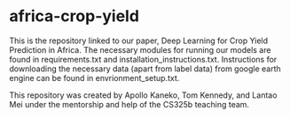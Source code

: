 # africa-crop-yield

This is the repository linked to our paper, Deep Learning for Crop Yield Prediction in Africa. The necessary modules for running our models are found in requirements.txt and installation_instructions.txt. Instructions for downloading the necessary data (apart from label data) from google earth engine can be found in envrionment_setup.txt.

This repository was created by Apollo Kaneko, Tom Kennedy, and Lantao Mei under the mentorship and help of the CS325b teaching team.
